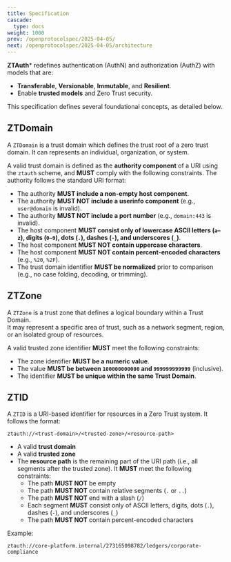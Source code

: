 ```yaml
---
title: Specification
cascade:
  type: docs
weight: 1000
prev: /openprotocolspec/2025-04-05/
next: /openprotocolspec/2025-04-05/architecture
---
```


**ZTAuth*** redefines authentication (AuthN) and authorization (AuthZ) with models that are:

- **Transferable**, **Versionable**, **Immutable**, and **Resilient**.
- Enable **trusted models** and Zero Trust security.

This specification defines several foundational concepts, as detailed below.

## ZTDomain

A `ZTDomain` is a trust domain which defines the trust root of a zero trust domain. It can represents an individual, organization, or system.

A valid trust domain is defined as the **authority component** of a URI using the `ztauth` scheme, and **MUST** comply with the following constraints. The authority follows the standard URI format:

- The authority **MUST include a non-empty host component**.
- The authority **MUST NOT include a userinfo component** (e.g., `user@domain` is invalid).
- The authority **MUST NOT include a port number** (e.g., `domain:443` is invalid).
- The host component **MUST consist only of lowercase ASCII letters (`a–z`), digits (`0–9`), dots (`.`), dashes (`-`), and underscores (`_`)**.
- The host component **MUST NOT contain uppercase characters**.
- The host component **MUST NOT contain percent-encoded characters** (e.g., `%20`, `%2F`).
- The trust domain identifier **MUST be normalized** prior to comparison (e.g., no case folding, decoding, or trimming).

## ZTZone

A `ZTZone` is a trust zone that defines a logical boundary within a Trust Domain.  
It may represent a specific area of trust, such as a network segment, region, or an isolated group of resources.

A valid trusted zone identifier **MUST** meet the following constraints:

- The zone identifier **MUST be a numeric value**.
- The value **MUST be between `100000000000` and `999999999999`** (inclusive).
- The identifier **MUST be unique within the same Trust Domain**.

## ZTID

A `ZTID` is a URI-based identifier for resources in a Zero Trust system. It follows the format:

```plaintext
ztauth://<trust-domain>/<trusted-zone>/<resource-path>
```

- A valid **trust domain**
- A valid **trusted zone**
- The **resource path** is the remaining part of the URI path (i.e., all segments after the trusted zone). It **MUST** meet the following constraints:
  - The path **MUST NOT** be empty
  - The path **MUST NOT** contain relative segments (`.` or `..`)
  - The path **MUST NOT** end with a slash (`/`)
  - Each segment **MUST** consist only of ASCII letters, digits, dots (`.`), dashes (`-`), and underscores (`_`)
  - The path **MUST NOT** contain percent-encoded characters

Example:

```plaintext
ztauth://core-platform.internal/273165098782/ledgers/corporate-compliance
```
